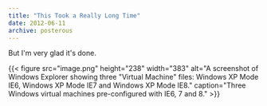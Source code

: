 ```yaml
---
title: "This Took a Really Long Time"
date: 2012-06-11
archive: posterous
---
```


But I'm very glad it's done.

{{< figure 
	src="image.png" 
	height="238" 
	width="383" 
	alt="A screenshot of Windows Explorer showing three \"Virtual Machine\" files: Windows XP Mode IE6, Windows XP Mode IE7 and Windows XP Mode IE8." 
	caption="Three Windows virtual machines pre-configured with IE6, 7 and 8." >}}
